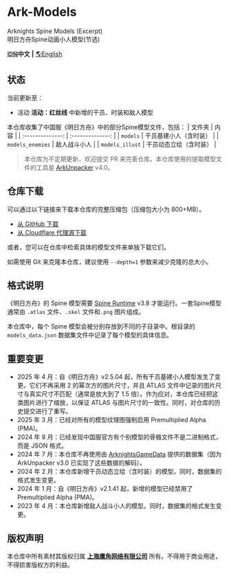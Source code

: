 Ark-Models
==========
Arknights Spine Models (Excerpt)  
明日方舟Spine动画小人模型(节选)

**🇨🇳中文** **|** [🌎English](README-eng.md)

## 状态

当前更新至：
- 活动 **活动：红丝线** 中新增的干员、时装和敌人模型

本仓库收集了中国服《明日方舟》中的部分Spine模型文件，包括：
| 文件夹           | 内 容           |
| :--------------: | :--------------: |
| `models`         | 干员基建小人（含时装） |
| `models_enemies` | 敌人战斗小人 |
| `models_illust`  | 干员动态立绘（含时装） |

> 本仓库为不定期更新，欢迎提交 PR 来完善仓库。本仓库使用的提取模型文件的工具是 [ArkUnpacker](https://github.com/isHarryh/Ark-Unpacker) v4.0。

## 仓库下载

可以通过以下链接来下载本仓库的完整压缩包（压缩包大小为 800+MB）。

- [从 GitHub 下载](https://github.com/isHarryh/Ark-Models/archive/refs/heads/main.zip)
- [从 Cloudflare 代理源下载](https://ghproxy.harryh.cn/?q=https%3A%2F%2Fgithub.com%2FisHarryh%2FArk-Models%2Farchive%2Frefs%2Fheads%2Fmain.zip)

或者，您可以在仓库中检索具体的模型文件来单独下载它们。

如需使用 Git 来克隆本仓库，建议使用 `--depth=1` 参数来减少克隆的总大小。

## 格式说明

《明日方舟》的 Spine 模型需要 [Spine Runtime](https://github.com/EsotericSoftware/spine-runtimes) v3.8 才能运行。一套Spine模型通常由 `.atlas` 文件、`.skel` 文件和`.png` 图片组成。

本仓库中，每个 Spine 模型会被分别存放到不同的子目录中。根目录的 `models_data.json` 数据集文件中记录了每个模型的具体信息。

## 重要变更

- 2025 年 4 月：自《明日方舟》v2.5.04 起，所有干员基建小人模型发生了变更。它们不再采用 2 的幂次方的图片尺寸，并且 ATLAS 文件中记录的图片尺寸与真实尺寸不匹配（通常是放大到了 1.5 倍）。作为应对，本仓库已经把这类图片进行了缩放，以保证 ATLAS 与图片尺寸的一致性。同时，对仓库的历史提交进行了重写。
- 2025 年 3 月：已经对所有的模型纹理图强制启用 Premultiplied Alpha (PMA)。
- 2024 年 8 月：已经发现中国服官方有个别模型的骨骼文件不是二进制格式，而是 JSON 格式。
- 2024 年 7 月：本仓库不再使用由 [ArknightsGameData](https://github.com/Kengxxiao/ArknightsGameData) 提供的数据集（因为 ArkUnpacker v3.0 已实现了这些数据的解码）。
- 2024 年 2 月：本仓库新增干员动态立绘（含时装）的模型。同时，数据集的格式发生变更。
- 2024 年 1 月：自《明日方舟》v2.1.41 起，新增的模型已经禁用了 Premultiplied Alpha (PMA)。
- 2023 年 4 月：本仓库新增敌人战斗小人的模型。同时，数据集的格式发生变更。

## 版权声明

本仓库中所有素材其版权归属 [**上海鹰角网络有限公司**](https://www.hypergryph.com) 所有。不得用于商业用途，不得损害版权方的利益。
